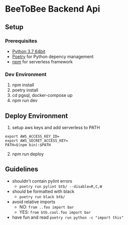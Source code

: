 
# BeeToBee Backend Api

## Setup

### Prerequisites

* [Python 3.7 64bit](https://realpython.com/installing-python/) 
* [Poetry](https://python-poetry.org/docs/) for Python depency management
* [npm](https://www.npmjs.com/get-npm) for serverless framework

### Dev Environment

1. npm install
2. poetry install
3. cd pgsql, docker-compose up
4. npm run dev

## Deploy Environment

1. setup aws keys and add serverless to PATH

```
export AWS_ACCESS_KEY_ID=
export AWS_SECRET_ACCESS_KEY=
PATH=$(npm bin):$PATH
```
2. npm run deploy


## Guidelines
* shouldn't contain pylint errors
  * `poetry run pylint btb/ --disable=R,C,W`
* should be formatted with black
  * `poetry run black btb/`
* avoid relative imports
  * NO: `from ..foo import bar`
  * YES: `from btb.cool.foo import bar`
* have fun and read `poetry run python -c "import this"`
